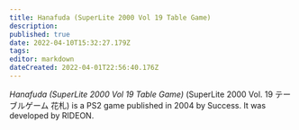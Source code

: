 ```yaml
---
title: Hanafuda (SuperLite 2000 Vol 19 Table Game)
description: 
published: true
date: 2022-04-10T15:32:27.179Z
tags: 
editor: markdown
dateCreated: 2022-04-01T22:56:40.176Z
---
```


_Hanafuda (SuperLite 2000 Vol 19 Table Game)_ (<span lang='ja'>SuperLite 2000 Vol. 19 テーブルゲーム 花札</span>) is a PS2 game published in 2004 by Success.
It was developed by RIDEON.
